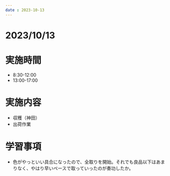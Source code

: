 ```yaml
---
date : 2023-10-13
---
```


# 2023/10/13

# 実施時間
- 8:30-12:00
- 13:00-17:00

# 実施内容
- 収穫（神田）
- 出荷作業

# 学習事項
- 色がやっといい具合になったので、全取りを開始。それでも良品以下はあまりなく、やはり早いペースで取っていったのが奏功したか。